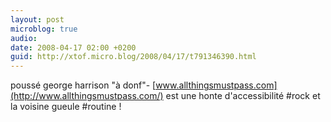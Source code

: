```yaml
---
layout: post
microblog: true
audio: 
date: 2008-04-17 02:00 +0200
guid: http://xtof.micro.blog/2008/04/17/t791346390.html
---
```

poussé george harrison "à donf"- [www.allthingsmustpass.com](http://www.allthingsmustpass.com/) est une honte d'accessibilité  #rock  et la voisine gueule #routine !
